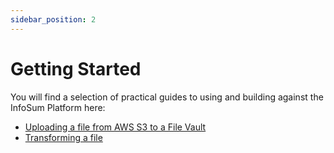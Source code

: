 ```yaml
---
sidebar_position: 2
---
```


# Getting Started

You will find a selection of practical guides to using and building against the InfoSum Platform here:

- [Uploading a file from AWS S3 to a File Vault](./uploading-a-file-from-aws-s3-to-a-filevault)
- [Transforming a file](./transforming-a-file)


